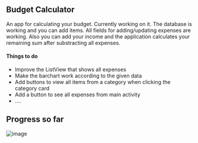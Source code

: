 ## Budget Calculator
An app for calculating your budget. Currently working on it.
The database is working and you can add items. All fields for adding/updating expenses are working. Also you can add your income and the application calculates your remaining sum after substracting all expenses.

#### Things to do
- Improve the ListView that shows all expenses
- Make the barchart work according to the given data
- Add buttons to view all items from a category when clicking the category card
- Add a button to see all expenses from main activity
- ....

## Progress so far

![image](https://drive.google.com/uc?export=view&id=1IGhusCBd1ATfvkx43Z_kDRJlTLoq3XGN)
